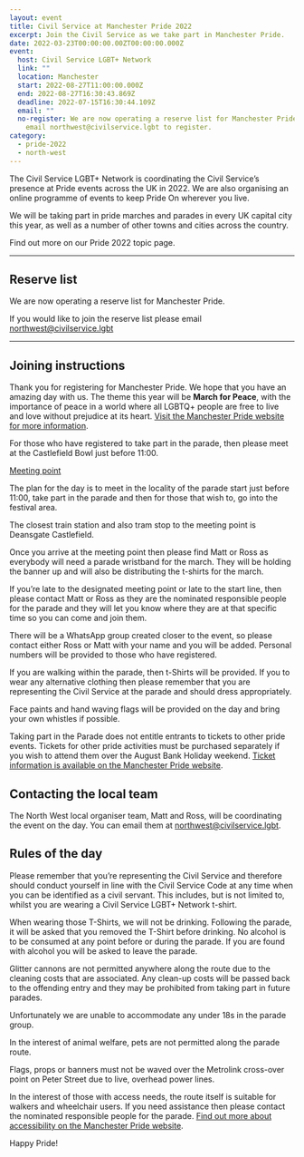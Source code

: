```yaml
---
layout: event
title: Civil Service at Manchester Pride 2022
excerpt: Join the Civil Service as we take part in Manchester Pride.
date: 2022-03-23T00:00:00.00ZT00:00:00.000Z
event:
  host: Civil Service LGBT+ Network
  link: ""
  location: Manchester
  start: 2022-08-27T11:00:00.000Z
  end: 2022-08-27T16:30:43.869Z
  deadline: 2022-07-15T16:30:44.109Z
  email: ""
  no-register: We are now operating a reserve list for Manchester Pride. Please
    email northwest@civilservice.lgbt to register.
category:
  - pride-2022
  - north-west
---
```

The Civil Service LGBT+ Network is coordinating the Civil Service’s presence at Pride events across the UK in 2022. We are also organising an online programme of events to keep Pride On wherever you live.

We will be taking part in pride marches and parades in every UK capital city this year, as well as a number of other towns and cities across the country.

Find out more on our Pride 2022 topic page.

---

## Reserve list

We are now operating a reserve list for Manchester Pride.

If you would like to join the reserve list please email <northwest@civilservice.lgbt>

---

## Joining instructions

Thank you for registering for Manchester Pride. We hope that you have an amazing day with us. The theme this year will be **March for Peace**, with the importance of peace in a world where all LGBTQ+ people are free to live and love without prejudice at its heart. [Visit the Manchester Pride website for more information](https://www.manchesterpride.com).

For those who have registered to take part in the parade, then please meet at the Castlefield Bowl just before 11:00.

[Meeting point](https://goo.gl/maps/ZWpdN2hGHvRhyxL46)

The plan for the day is to meet in the locality of the parade start just before 11:00, take part in the parade and then for those that wish to, go into the festival area. 

The closest train station and also tram stop to the meeting point is Deansgate Castlefield. 

Once you arrive at the meeting point then please find Matt or Ross as everybody will need a parade wristband for the march. They will be holding the banner up and will also be distributing the t-shirts for the march. 

If you’re late to the designated meeting point or late to the start line, then please contact Matt or Ross as they are the nominated responsible people for the parade and they will let you know where they are at that specific time so you can come and join them. 

There will be a WhatsApp group created closer to the event, so please contact either Ross or Matt with your name and you will be added. Personal numbers will be provided to those who have registered.

If you are walking within the parade, then t-Shirts will be provided. If you to wear any alternative clothing then please remember that you are representing the Civil Service at the parade and should dress appropriately.

Face paints and hand waving flags will be provided on the day and bring your own whistles if possible.

Taking part in the Parade does not entitle entrants to tickets to other pride events. Tickets for other pride activities must be purchased separately if you wish to attend them over the August Bank Holiday weekend. [Ticket information is available on the Manchester Pride website](https://www.manchesterpride.com/tickets).

## Contacting the local team

The North West local organiser team, Matt and Ross, will be coordinating the event on the day. You can email them at <northwest@civilservice.lgbt>.

## Rules of the day

Please remember that you’re representing the Civil Service and therefore should conduct yourself in line with the Civil Service Code at any time when you can be identified as a civil servant. This includes, but is not limited to, whilst you are wearing a Civil Service LGBT+ Network t-shirt. 

When wearing those T-Shirts, we will not be drinking. Following the parade, it will be asked that you removed the T-Shirt before drinking. No alcohol is to be consumed at any point before or during the parade. If you are found with alcohol you will be asked to leave the parade.

Glitter cannons are not permitted anywhere along the route due to the cleaning costs that are associated. Any clean-up costs will be passed back to the offending entry and they may be prohibited from taking part in future parades.

Unfortunately we are unable to accommodate any under 18s in the parade group.

In the interest of animal welfare, pets are not permitted along the parade route.

Flags, props or banners must not be waved over the Metrolink cross-over point on Peter Street due to live, overhead power lines.

In the interest of those with access needs, the route itself is suitable for walkers and wheelchair users. If you need assistance then please contact the nominated responsible people for the parade. [Find out more about accessibility on the Manchester Pride website](https://www.manchseterpride.com/accessibility).

Happy Pride!